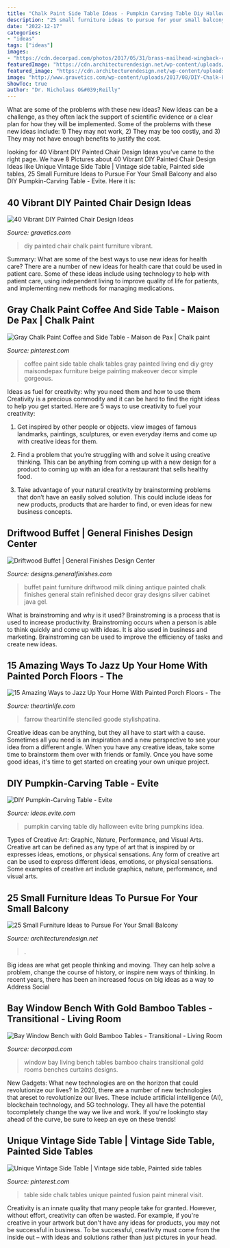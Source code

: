 ```yaml
---
title: "Chalk Paint Side Table Ideas - Pumpkin Carving Table Diy Halloween Evite Bring Pumpkins Idea"
description: "25 small furniture ideas to pursue for your small balcony"
date: "2022-12-17"
categories:
- "ideas"
tags: ["ideas"]
images:
- "https://cdn.decorpad.com/photos/2017/05/31/brass-nailhead-wingback-chairs.jpg"
featuredImage: "https://cdn.architecturendesign.net/wp-content/uploads/2016/05/AD-Small-Furniture-Ideas-to-Pursue-For-Your-Small-Balcony-01.jpg"
featured_image: "https://cdn.architecturendesign.net/wp-content/uploads/2016/05/AD-Small-Furniture-Ideas-to-Pursue-For-Your-Small-Balcony-01.jpg"
image: "http://www.gravetics.com/wp-content/uploads/2017/08/DIY-Chalk-Paint-Furniture-Ideas.jpg"
ShowToc: true
author: "Dr. Nicholaus O&#039;Reilly"
---
```



What are some of the problems with these new ideas?
New ideas can be a challenge, as they often lack the support of scientific evidence or a clear plan for how they will be implemented. Some of the problems with these new ideas include: 1) They may not work, 2) They may be too costly, and 3) They may not have enough benefits to justify the cost.

	

		
looking for 40 Vibrant DIY Painted Chair Design Ideas you've came to the right page. We have 8 Pictures about 40 Vibrant DIY Painted Chair Design Ideas like Unique Vintage Side Table | Vintage side table, Painted side tables, 25 Small Furniture Ideas to Pursue For Your Small Balcony and also DIY Pumpkin-Carving Table - Evite. Here it is:
		
    
## 40 Vibrant DIY Painted Chair Design Ideas

<img loading=lazy src="http://www.gravetics.com/wp-content/uploads/2017/08/DIY-Chalk-Paint-Furniture-Ideas.jpg" onerror="this.onerror=null;this.src='https://tse2.mm.bing.net/th?id=OIP.iD7nBk0XLgfU3K5AGmONGAHaLH&amp;pid=15.1';" alt="40 Vibrant DIY Painted Chair Design Ideas">

_Source: gravetics.com_

>diy painted chair chalk paint furniture vibrant. 

	

Summary: What are some of the best ways to use new ideas for health care?
There are a number of new ideas for health care that could be used in patient care. Some of these ideas include using technology to help with patient care, using independent living to improve quality of life for patients, and implementing new methods for managing medications.

    
## Gray Chalk Paint Coffee And Side Table - Maison De Pax | Chalk Paint

<img loading=lazy src="https://i.pinimg.com/736x/8f/be/9b/8fbe9b0ba001fcaad44ddddfac4bff38--paint-coffee-tables-white-coffee-tables.jpg" onerror="this.onerror=null;this.src='https://tse4.mm.bing.net/th?id=OIP.jHl_NGs8aC3wcnrlVUyeCwHaLH&amp;pid=15.1';" alt="Gray Chalk Paint Coffee and Side Table - Maison de Pax | Chalk paint">

_Source: pinterest.com_

>coffee paint side table chalk tables gray painted living end diy grey maisondepax furniture beige painting makeover decor simple gorgeous. 

	

Ideas as fuel for creativity: why you need them and how to use them
Creativity is a precious commodity and it can be hard to find the right ideas to help you get started. Here are 5 ways to use creativity to fuel your creativity:
1. Get inspired by other people or objects. view images of famous landmarks, paintings, sculptures, or even everyday items and come up with creative ideas for them.

2. Find a problem that you’re struggling with and solve it using creative thinking. This can be anything from coming up with a new design for a product to coming up with an idea for a restaurant that sells healthy food.

3. Take advantage of your natural creativity by brainstorming problems that don’t have an easily solved solution. This could include ideas for new products, products that are harder to find, or even ideas for new business concepts.


    
## Driftwood Buffet | General Finishes Design Center

<img loading=lazy src="https://designs.generalfinishes.com/sites/default/files/post-images/scd-gray-erin-20161024-silver-s-vintage-buffet-driftwood-milk-paint-java-gel-stain-general-finishes.jpg" onerror="this.onerror=null;this.src='https://tse3.mm.bing.net/th?id=OIP.NwJ9Lc1moZuOaLcs8EJOGgHaJ4&amp;pid=15.1';" alt="Driftwood Buffet | General Finishes Design Center">

_Source: designs.generalfinishes.com_

>buffet paint furniture driftwood milk dining antique painted chalk finishes general stain refinished decor gray designs silver cabinet java gel. 

	

What is brainstroming and why is it used?
Brainstroming is a process that is used to increase productivity. Brainstroming occurs when a person is able to think quickly and come up with ideas. It is also used in business and marketing. Brainstroming can be used to improve the efficiency of tasks and create new ideas.

    
## 15 Amazing Ways To Jazz Up Your Home With Painted Porch Floors - The

<img loading=lazy src="https://theartinlife.com/wp-content/uploads/2017/06/Porch-8-The-ART-In-LIFE.jpg" onerror="this.onerror=null;this.src='https://tse1.mm.bing.net/th?id=OIP.rC8od5CMxPsEp_sC6PnzugHaJ4&amp;pid=15.1';" alt="15 Amazing Ways to Jazz Up Your Home With Painted Porch Floors - The">

_Source: theartinlife.com_

>farrow theartinlife stenciled goode stylishpatina. 

	

Creative ideas can be anything, but they all have to start with a cause. Sometimes all you need is an inspiration and a new perspective to see your idea from a different angle. When you have any creative ideas, take some time to brainstorm them over with friends or family. Once you have some good ideas, it's time to get started on creating your own unique project.

    
## DIY Pumpkin-Carving Table - Evite

<img loading=lazy src="http://ideas.evite.com/media/slider-halloween-diy-pumpkin-carving-table-ahp.jpg" onerror="this.onerror=null;this.src='https://tse1.mm.bing.net/th?id=OIP.6nNTZ38OIYjG-wQBxAbSmAHaE8&amp;pid=15.1';" alt="DIY Pumpkin-Carving Table - Evite">

_Source: ideas.evite.com_

>pumpkin carving table diy halloween evite bring pumpkins idea. 

	

Types of Creative Art: Graphic, Nature, Performance, and Visual Arts.
Creative art can be defined as any type of art that is inspired by or expresses ideas, emotions, or physical sensations. Any form of creative art can be used to express different ideas, emotions, or physical sensations. Some examples of creative art include graphics, nature, performance, and visual arts.

    
## 25 Small Furniture Ideas To Pursue For Your Small Balcony

<img loading=lazy src="https://cdn.architecturendesign.net/wp-content/uploads/2016/05/AD-Small-Furniture-Ideas-to-Pursue-For-Your-Small-Balcony-01.jpg" onerror="this.onerror=null;this.src='https://tse4.mm.bing.net/th?id=OIP.OJ8U2r8CVhnHqIqnUiO4YQHaJ4&amp;pid=15.1';" alt="25 Small Furniture Ideas to Pursue For Your Small Balcony">

_Source: architecturendesign.net_

>. 

	

Big ideas are what get people thinking and moving. They can help solve a problem, change the course of history, or inspire new ways of thinking. In recent years, there has been an increased focus on big ideas as a way to Address Social 

    
## Bay Window Bench With Gold Bamboo Tables - Transitional - Living Room

<img loading=lazy src="https://cdn.decorpad.com/photos/2017/05/31/brass-nailhead-wingback-chairs.jpg" onerror="this.onerror=null;this.src='https://tse3.mm.bing.net/th?id=OIP.iJEMI6nsdTHV5zVJEzkRGwHaKK&amp;pid=15.1';" alt="Bay Window Bench with Gold Bamboo Tables - Transitional - Living Room">

_Source: decorpad.com_

>window bay living bench tables bamboo chairs transitional gold rooms benches curtains designs. 

	

New Gadgets: What new technologies are on the horizon that could revolutionize our lives?
In 2020, there are a number of new technologies that areset to revolutionize our lives. These include artificial intelligence (AI), blockchain technology, and 5G technology. They all have the potential tocompletely change the way we live and work. If you're lookingto stay ahead of the curve, be sure to keep an eye on these trends!

    
## Unique Vintage Side Table | Vintage Side Table, Painted Side Tables

<img loading=lazy src="https://i.pinimg.com/736x/3c/85/cc/3c85ccdc04888fc16d560e92231966d5.jpg" onerror="this.onerror=null;this.src='https://tse4.mm.bing.net/th?id=OIP.6tmTpNcZGA7q3PbFU09FaQHaJ3&amp;pid=15.1';" alt="Unique Vintage Side Table | Vintage side table, Painted side tables">

_Source: pinterest.com_

>table side chalk tables unique painted fusion paint mineral visit. 

	

Creativity is an innate quality that many people take for granted. However, without effort, creativity can often be wasted. For example, if you're creative in your artwork but don't have any ideas for products, you may not be successful in business. To be successful, creativity must come from the inside out – with ideas and solutions rather than just pictures in your head.

